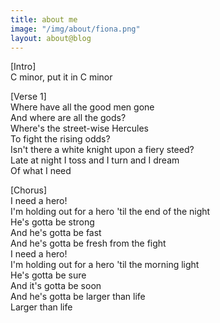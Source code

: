 ```yaml
---
title: about me
image: "/img/about/fiona.png"
layout: about@blog
---
```


[Intro]\
C minor, put it in C minor

[Verse 1]\
Where have all the good men gone\
And where are all the gods?\
Where's the street-wise Hercules\
To fight the rising odds?\
Isn't there a white knight upon a fiery steed?\
Late at night I toss and I turn and I dream\
Of what I need

[Chorus]\
I need a hero!\
I'm holding out for a hero 'til the end of the night\
He's gotta be strong\
And he's gotta be fast\
And he's gotta be fresh from the fight\
I need a hero!\
I'm holding out for a hero 'til the morning light\
He's gotta be sure\
And it's gotta be soon\
And he's gotta be larger than life\
Larger than life
